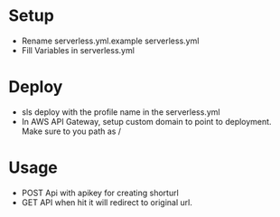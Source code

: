 # Setup

- Rename serverless.yml.example serverless.yml
- Fill Variables in serverless.yml

# Deploy

- sls deploy with the profile name in the serverless.yml
- In AWS API Gateway, setup custom domain to point to deployment. Make sure to you path as /

# Usage

- POST Api with apikey for creating shorturl
- GET API when hit it will redirect to original url.
